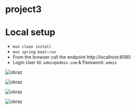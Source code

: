 # project3

# Local setup
- ```mvn clean install```
- ```mvn spring-boot:run```
- From the browser call the endpoint http://localhost:8080
- Login User Id: ```admin@admin.com``` & Password: ```admin```


![obraz](https://github.com/SO5A/project3/assets/31935944/94f3512f-8665-4877-b275-45a29bbf4e79)

![obraz](https://github.com/SO5A/project3/assets/31935944/e8b79175-2fc9-4dd7-8701-8a7a31e6adf6)

![obraz](https://github.com/SO5A/project3/assets/31935944/f4b1bac0-8cba-4871-b245-c863458efc3a)

![obraz](https://github.com/SO5A/project3/assets/31935944/2d97a4c5-5e22-46ae-8885-7495869b0677)
